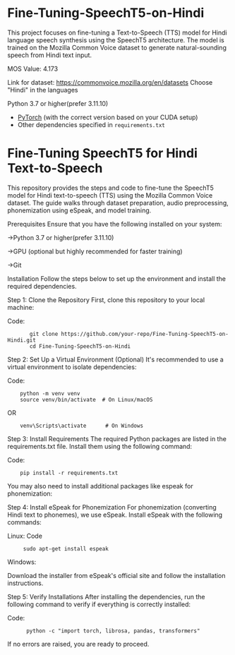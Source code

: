# Fine-Tuning-SpeechT5-on-Hindi


This project focuses on fine-tuning a Text-to-Speech (TTS) model for Hindi language speech synthesis using the SpeechT5 architecture. The model is trained on the Mozilla Common Voice dataset to generate natural-sounding speech from Hindi text input.

MOS Value: 4.173

Link for dataset: https://commonvoice.mozilla.org/en/datasets
Choose "Hindi" in the languages

Python 3.7 or higher(prefer 3.11.10)
- [PyTorch](https://pytorch.org/get-started/locally/) (with the correct version based on your CUDA setup)
- Other dependencies specified in `requirements.txt`

# Fine-Tuning SpeechT5 for Hindi Text-to-Speech
This repository provides the steps and code to fine-tune the SpeechT5 model for Hindi text-to-speech (TTS) using the Mozilla Common Voice dataset. The guide walks through dataset preparation, audio preprocessing, phonemization using eSpeak, and model training.

Prerequisites
Ensure that you have the following installed on your system:

->Python 3.7 or higher(prefer 3.11.10)

->GPU (optional but highly recommended for faster training)

->Git

Installation
Follow the steps below to set up the environment and install the required dependencies.

Step 1: Clone the Repository
First, clone this repository to your local machine:

Code:

           git clone https://github.com/your-repo/Fine-Tuning-SpeechT5-on-Hindi.git
           cd Fine-Tuning-SpeechT5-on-Hindi

Step 2: Set Up a Virtual Environment (Optional)
It's recommended to use a virtual environment to isolate dependencies:

Code:

        python -m venv venv
        source venv/bin/activate  # On Linux/macOS
        
 OR
 
        venv\Scripts\activate      # On Windows
        
Step 3: Install Requirements
The required Python packages are listed in the requirements.txt file. Install them using the following command:

Code:

        pip install -r requirements.txt

You may also need to install additional packages like espeak for phonemization:

Step 4: Install eSpeak for Phonemization
For phonemization (converting Hindi text to phonemes), we use eSpeak. Install eSpeak with the following commands:

Linux:
Code

         sudo apt-get install espeak

Windows:

Download the installer from eSpeak's official site and follow the installation instructions.

Step 5: Verify Installations
After installing the dependencies, run the following command to verify if everything is correctly installed:

Code:

          python -c "import torch, librosa, pandas, transformers"
         
If no errors are raised, you are ready to proceed.
